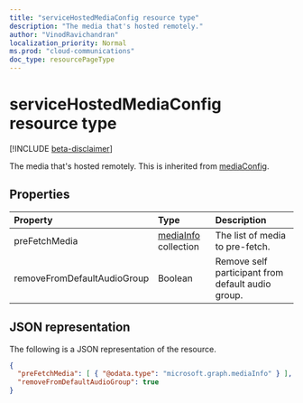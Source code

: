 ```yaml
---
title: "serviceHostedMediaConfig resource type"
description: "The media that's hosted remotely."
author: "VinodRavichandran"
localization_priority: Normal
ms.prod: "cloud-communications"
doc_type: resourcePageType
---
```


# serviceHostedMediaConfig resource type

[!INCLUDE [beta-disclaimer](../../includes/beta-disclaimer.md)]

The media that's hosted remotely. This is inherited from [mediaConfig](mediaconfig.md).

## Properties

| Property                    | Type                                                        | Description                                       |
| :-------------------------- | :---------------------------------------------------------- | :-------------------------------------------------|
| preFetchMedia               | [mediaInfo](mediainfo.md) collection                        | The list of media to pre-fetch.                   |
| removeFromDefaultAudioGroup | Boolean                                                     | Remove self participant from default audio group. |

## JSON representation

The following is a JSON representation of the resource.

<!-- {
  "blockType": "resource",
  "optionalProperties": [
    "preFetchMedia"
  ],
  "baseType": "microsoft.graph.mediaConfig",
  "@odata.type": "microsoft.graph.serviceHostedMediaConfig"
}-->
```json
{
  "preFetchMedia": [ { "@odata.type": "microsoft.graph.mediaInfo" } ],
  "removeFromDefaultAudioGroup": true
}
```

<!-- uuid: 8fcb5dbc-d5aa-4681-8e31-b001d5168d79
2015-10-25 14:57:30 UTC -->
<!--
{
  "type": "#page.annotation",
  "description": "serviceHostedMediaConfig resource",
  "keywords": "",
  "section": "documentation",
  "tocPath": "",
  "suppressions": []
}
-->
